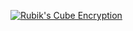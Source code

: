 [![Rubik's Cube Encryption](https://res.cloudinary.com/marcomontalbano/image/upload/v1590109921/video_to_markdown/images/youtube--fAaxahG39Dk-c05b58ac6eb4c4700831b2b3070cd403.jpg)](https://www.youtube.com/embed/fAaxahG39Dk "Rubik's Cube Encryption")
